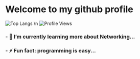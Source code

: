 # Welcome to my github profile

![Top Langs](https://github-readme-stats-git-masterrstaa-rickstaa.vercel.app/api/top-langs/?username=wfsecs&layout=compact&theme=dark)
\n
![Profile Views](https://komarev.com/ghpvc/?username=wfsecs)

### - 🌱 I’m currently learning more about Networking...
### - ⚡ Fun fact: programming is easy...


